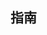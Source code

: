 <!--
 * @Author: xuanyu
 * @LastEditors: xuanyu
 * @email: 969718197@qq.com
 * @github: https://github.com/z-xuanyu
 * @Date: 2022-05-09 11:07:11
 * @LastEditTime: 2022-05-09 11:07:11
 * @Description: Modify here please
-->

## 指南
